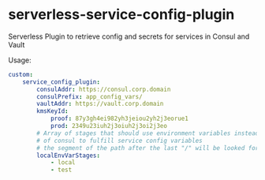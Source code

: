 # serverless-service-config-plugin
Serverless Plugin to retrieve config and secrets for services in Consul and Vault

Usage:

```yaml
custom:
    service_config_plugin:
        consulAddr: https://consul.corp.domain
        consulPrefix: app_config_vars/
        vaultAddr: https://vault.corp.domain
        kmsKeyId:
            proof: 87y3gh4ei982yh3jeiou2yh2j3eorue1
            prod: 2349u23iuh2j3oiuh2j3oi2j3eo
        # Array of stages that should use environment variables instead
        # of consul to fulfill service config variables
        # the segment of the path after the last "/" will be looked for in process.envs
        localEnvVarStages:
            - local
            - test
```
